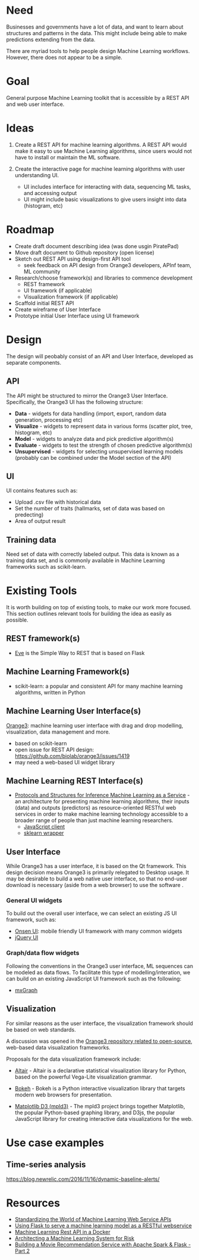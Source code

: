 # Need

Businesses and governments have a lot of data, and want to learn about structures and patterns in the data. This might include being able to make predictions extending from the data.

There are myriad tools to help people design Machine Learning workflows. However, there does not appear to be a simple. 

# Goal
General purpose Machine Learning toolkit that is accessible by a REST API and web user interface.

# Ideas

1. Create a REST API for machine learning algorithms. A REST API would make it easy to use Machine Learning algorithms, since users would not have to install or maintain the ML software.

2. Create the interactive page for machine learning algorithms with user understanding UI.
    - UI includes interface for interacting with data, sequencing ML tasks, and accessing output
    - UI might include basic visualizations to give users insight into data (histogram, etc)

# Roadmap

- Create draft document describing idea (was done usgin PiratePad)
- Move draft document to Github repository (open license)
- Sketch out REST API using design-first API tool
    - seek feedback on API design from Orange3 developers, APInf team, ML community
- Research/choose framework(s) and libraries to commence development
    - REST framework
    - UI framework (if applicable)
    - Visualization framework (if applicable)
- Scaffold initial REST API
- Create wireframe of User Interface
- Prototype initial User Interface using UI framework

# Design

The design will peobably consist of an API and User Interface, developed as separate components.

## API

The API might be structured to mirror the Orange3 User Interface. Specifically, the Orange3 UI has the following structure:

- **Data** - widgets for data handling (import, export, random data generation, processing etc)
- **Visualize** - widgets to represent data in various forms (scatter plot, tree, histogram, etc)
- **Model** - widgets to analyze data and pick predictive algorithm(s)
- **Evaluate** - widgets to test the strength of chosen predictive algorithm(s)
- **Unsupervised** - widgets for selecting unsupervised learning models (probably can be combined under the Model section of the API)

## UI

UI contains features such as:
- Upload .csv file with historical data
- Set the number of traits (hallmarks, set of data was based on predecting)
- Area of output result

## Training data

Need set of data with correctly labeled output. This data is known as a training data set, and is commonly available in Machine Learning frameworks such as scikit-learn.

# Existing Tools

It is worth building on top of existing tools, to make our work more focused. This section outlines relevant tools for building the idea as easily as possible.

## REST framework(s)
- [Eve](http://python-eve.org/rest_api_for_humans.html) is the Simple Way to REST that is based on Flask

## Machine Learning Framework(s)

- scikit-learn: a popular and consistent API for many machine learning algorithms, written in Python

## Machine Learning User Interface(s)

[Orange3](https://orange.biolab.si/): machine learning user interface with drag and drop modelling, visualization, data management and more.

- based on scikit-learn
- open issue for REST API design: https://github.com/biolab/orange3/issues/1419
- may need a web-based UI widget library

## Machine Learning REST Interface(s)
- [Protocols and Structures for Inference Machine Learning as a Service](http://psikit.net/) - an architecture for presenting machine learning algorithms, their inputs (data) and outputs (predictors) as resource-oriented RESTful web services in order to make machine learning technology accessible to a broader range of people than just machine learning researchers.
  - [JavaScript client](https://github.com/psi-project/client)
  - [sklearn wrapper](https://github.com/psi-project/sklearn-wrapper)

## User Interface

While Orange3 has a user interface, it is based on the Qt framework. This design decision means Orange3 is primarily relegated to Desktop usage. It may be desirable to build a web native user interface, so that no end-user download is necessary (aside from a web browser) to use the software .

### General UI widgets
To build out the overall user interface, we can select an existing JS UI framework, such as:

- [Onsen UI](https://onsen.io/): mobile friendly UI framework with many common widgets
- [jQuery UI](http://jqueryui.com/)

### Graph/data flow widgets
Following the conventions in the Orange3 user interface, ML sequences can be modeled as data flows. To facilitate this type of modelling/interation, we can build on an existing JavaScript UI framework such as the following:

- [mxGraph](https://github.com/jgraph/mxgraph)

## Visualization

For similar reasons as the user interface, the visualization framework should be based on web standards. 

A discussion was opened in the [Orange3 repository related to open-source](https://github.com/biolab/orange3/issues/2044), web-based data visualization frameworks.

Proposals for the data visualization framework include:

- [Altair](https://altair-viz.github.io/) - Altair is a declarative statistical visualization library for Python, based on the powerful Vega-Lite visualization grammar.

- [Bokeh](http://bokeh.pydata.org/en/latest/) - Bokeh is a Python interactive visualization library that targets modern web browsers for presentation.

- [Matplotlib D3 (mpld3)](http://mpld3.github.io/) - The  mpld3 project brings together Matplotlib, the popular Python-based  graphing library, and D3js, the popular JavaScript library for creating  interactive data visualizations for the web.

# Use case examples

## Time-series analysis
https://blog.newrelic.com/2016/11/16/dynamic-baseline-alerts/

# Resources
- [Standardizing the World of Machine Learning Web Service APIs](http://www.kdnuggets.com/2015/07/psi-machine-learning-web-service-apis.html)
- [Using Flask to serve a machine learning model as a RESTful webservice](https://www.youtube.com/watch?v=s-i6nzXQF3g)
- [Machine Learning Rest API in a Docker](https://juan-medina.com/2015/12/05/machine-learning-docker/)
- [Architecting a Machine Learning System for Risk](https://medium.com/airbnb-engineering/architecting-a-machine-learning-system-for-risk-941abbba5a60)
- [Building a Movie Recommendation Service with Apache Spark & Flask - Part 2](https://www.codementor.io/jadianes/building-a-web-service-with-apache-spark-flask-example-app-part2-du1083854)
